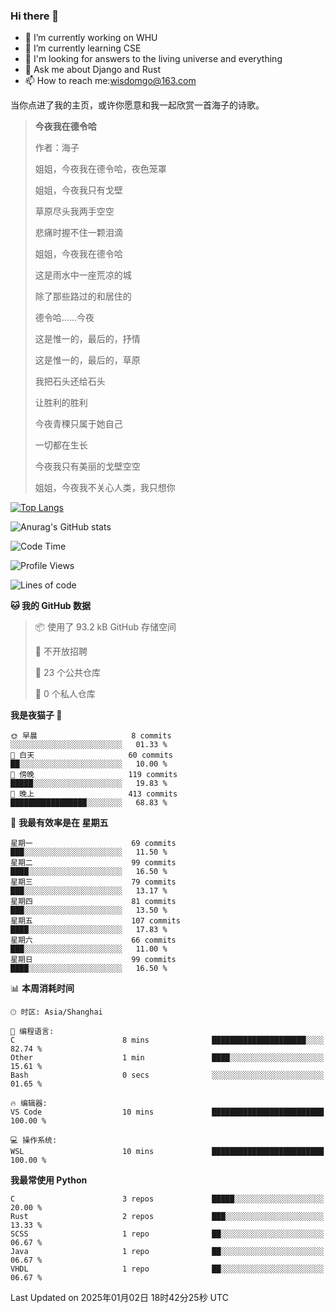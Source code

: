 ### Hi there 👋



- 🔭 I’m currently working on WHU
- 🌱 I’m currently learning CSE
- 🤔 I'm looking for answers to the living universe and everything
- 💬 Ask me about Django and Rust
- 📫 How to reach me:wisdomgo@163.com

当你点进了我的主页，或许你愿意和我一起欣赏一首海子的诗歌。

>**今夜我在德令哈**
>
>作者：海子
>
>姐姐，今夜我在德令哈，夜色笼罩
>
>姐姐，今夜我只有戈壁
>
>草原尽头我两手空空
>
>悲痛时握不住一颗泪滴
>
>姐姐，今夜我在德令哈
>
>这是雨水中一座荒凉的城
>
>除了那些路过的和居住的
>
>德令哈......今夜
>
>这是惟一的，最后的，抒情
>
>这是惟一的，最后的，草原
>
>我把石头还给石头
>
>让胜利的胜利
>
>今夜青稞只属于她自己
>
>一切都在生长
>
>今夜我只有美丽的戈壁空空
>
>姐姐，今夜我不关心人类，我只想你



[![Top Langs](https://github-readme-stats.vercel.app/api/top-langs/?username=wisdomgo&theme=onedark)](https://github.com/anuraghazra/github-readme-stats)

![Anurag's GitHub stats](https://github-readme-stats.vercel.app/api?username=wisdomgo&hide=contribs,stars&theme=synthwave)

<!--START_SECTION:waka-->
![Code Time](http://img.shields.io/badge/Code%20Time-426%20hrs%2021%20mins-blue)

![Profile Views](http://img.shields.io/badge/%E4%B8%AA%E4%BA%BA%E8%B5%84%E6%96%99%E8%A7%82%E7%9C%8B%E6%AC%A1%E6%95%B0-4-blue)

![Lines of code](https://img.shields.io/badge/%E4%BB%8E%E3%80%8CHello%20World%E3%80%8D%E8%B5%B7%E6%88%91%E5%B7%B2%E7%BB%8F%E5%86%99%E4%BA%86-639.5%20thousand%20%E8%A1%8C%E4%BB%A3%E7%A0%81-blue)

**🐱 我的 GitHub 数据** 

> 📦  使用了 93.2 kB GitHub 存储空间 
 > 
> 🚫 不开放招聘
 > 
> 📜 23 个公共仓库 
 > 
> 🔑 0 个私人仓库 
 > 
**我是夜猫子 🦉** 

```text
🌞 早晨                     8 commits           ░░░░░░░░░░░░░░░░░░░░░░░░░   01.33 % 
🌆 白天                     60 commits          ██░░░░░░░░░░░░░░░░░░░░░░░   10.00 % 
🌃 傍晚                     119 commits         █████░░░░░░░░░░░░░░░░░░░░   19.83 % 
🌙 晚上                     413 commits         █████████████████░░░░░░░░   68.83 % 
```
📅 **我最有效率是在 星期五** 

```text
星期一                      69 commits          ███░░░░░░░░░░░░░░░░░░░░░░   11.50 % 
星期二                      99 commits          ████░░░░░░░░░░░░░░░░░░░░░   16.50 % 
星期三                      79 commits          ███░░░░░░░░░░░░░░░░░░░░░░   13.17 % 
星期四                      81 commits          ███░░░░░░░░░░░░░░░░░░░░░░   13.50 % 
星期五                      107 commits         ████░░░░░░░░░░░░░░░░░░░░░   17.83 % 
星期六                      66 commits          ███░░░░░░░░░░░░░░░░░░░░░░   11.00 % 
星期日                      99 commits          ████░░░░░░░░░░░░░░░░░░░░░   16.50 % 
```


📊 **本周消耗时间** 

```text
🕑︎ 时区: Asia/Shanghai

💬 编程语言: 
C                        8 mins              █████████████████████░░░░   82.74 % 
Other                    1 min               ████░░░░░░░░░░░░░░░░░░░░░   15.61 % 
Bash                     0 secs              ░░░░░░░░░░░░░░░░░░░░░░░░░   01.65 % 

🔥 编辑器: 
VS Code                  10 mins             █████████████████████████   100.00 % 

💻 操作系统: 
WSL                      10 mins             █████████████████████████   100.00 % 
```

**我最常使用 Python** 

```text
C                        3 repos             █████░░░░░░░░░░░░░░░░░░░░   20.00 % 
Rust                     2 repos             ███░░░░░░░░░░░░░░░░░░░░░░   13.33 % 
SCSS                     1 repo              ██░░░░░░░░░░░░░░░░░░░░░░░   06.67 % 
Java                     1 repo              ██░░░░░░░░░░░░░░░░░░░░░░░   06.67 % 
VHDL                     1 repo              ██░░░░░░░░░░░░░░░░░░░░░░░   06.67 % 
```




 Last Updated on 2025年01月02日 18时42分25秒 UTC
<!--END_SECTION:waka-->
